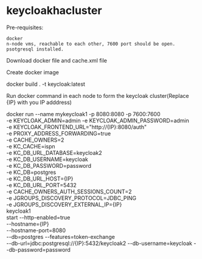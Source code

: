 # keycloakhacluster

Pre-requisites:

	docker 
	n-node vms, reachable to each other, 7600 port should be open.
	psotgresql installed.

Download docker file and cache.xml file


Create docker image

docker build . -t keycloak:latest


Run docker command in each node to form the keycloak cluster(Replace {IP} with you IP adddress)

docker run --name mykeycloak1 -p 8080:8080 -p 7600:7600 \
        -e KEYCLOAK_ADMIN=admin -e KEYCLOAK_ADMIN_PASSWORD=admin \
        -e KEYCLOAK_FRONTEND_URL="http://{IP}:8080/auth" \
        -e PROXY_ADDRESS_FORWARDING=true \
        -e CACHE_OWNERS=2 \
        -e KC_CACHE=ispn \
         -e KC_DB_URL_DATABASE=keycloak2 \
        -e KC_DB_USERNAME=keycloak \
        -e KC_DB_PASSWORD=password \
        -e KC_DB=postgres \
        -e KC_DB_URL_HOST={IP} \
        -e KC_DB_URL_PORT=5432 \
        -e CACHE_OWNERS_AUTH_SESSIONS_COUNT=2 \
        -e JGROUPS_DISCOVERY_PROTOCOL=JDBC_PING \
        -e JGROUPS_DISCOVERY_EXTERNAL_IP={IP} \
        keycloak1 \
        start --http-enabled=true \
        --hostname={IP} \
        --hostname-port=8080 \
        --db=postgres --features=token-exchange \
        --db-url=jdbc:postgresql://{IP}:5432/keycloak2 --db-username=keycloak --db-password=password
       
       


